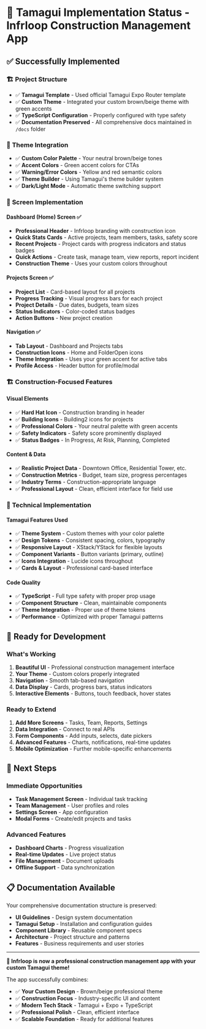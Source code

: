 # 🎉 Tamagui Implementation Status - Infrloop Construction Management App

## ✅ **Successfully Implemented**

### 🏗️ **Project Structure**
- ✅ **Tamagui Template** - Used official Tamagui Expo Router template
- ✅ **Custom Theme** - Integrated your custom brown/beige theme with green accents
- ✅ **TypeScript Configuration** - Properly configured with type safety
- ✅ **Documentation Preserved** - All comprehensive docs maintained in `/docs` folder

### 🎨 **Theme Integration**
- ✅ **Custom Color Palette** - Your neutral brown/beige tones
- ✅ **Accent Colors** - Green accent colors for CTAs
- ✅ **Warning/Error Colors** - Yellow and red semantic colors
- ✅ **Theme Builder** - Using Tamagui's theme builder system
- ✅ **Dark/Light Mode** - Automatic theme switching support

### 📱 **Screen Implementation**

#### **Dashboard (Home) Screen** ✅
- **Professional Header** - Infrloop branding with construction icon
- **Quick Stats Cards** - Active projects, team members, tasks, safety score
- **Recent Projects** - Project cards with progress indicators and status badges
- **Quick Actions** - Create task, manage team, view reports, report incident
- **Construction Theme** - Uses your custom colors throughout

#### **Projects Screen** ✅
- **Project List** - Card-based layout for all projects
- **Progress Tracking** - Visual progress bars for each project
- **Project Details** - Due dates, budgets, team sizes
- **Status Indicators** - Color-coded status badges
- **Action Buttons** - New project creation

#### **Navigation** ✅
- **Tab Layout** - Dashboard and Projects tabs
- **Construction Icons** - Home and FolderOpen icons
- **Theme Integration** - Uses your green accent for active tabs
- **Profile Access** - Header button for profile/modal

### 🏗️ **Construction-Focused Features**

#### **Visual Elements**
- ✅ **Hard Hat Icon** - Construction branding in header
- ✅ **Building Icons** - Building2 icons for projects
- ✅ **Professional Colors** - Your neutral palette with green accents
- ✅ **Safety Indicators** - Safety score prominently displayed
- ✅ **Status Badges** - In Progress, At Risk, Planning, Completed

#### **Content & Data**
- ✅ **Realistic Project Data** - Downtown Office, Residential Tower, etc.
- ✅ **Construction Metrics** - Budget, team size, progress percentages
- ✅ **Industry Terms** - Construction-appropriate language
- ✅ **Professional Layout** - Clean, efficient interface for field use

### 🔧 **Technical Implementation**

#### **Tamagui Features Used**
- ✅ **Theme System** - Custom themes with your color palette
- ✅ **Design Tokens** - Consistent spacing, colors, typography
- ✅ **Responsive Layout** - XStack/YStack for flexible layouts
- ✅ **Component Variants** - Button variants (primary, outline)
- ✅ **Icons Integration** - Lucide icons throughout
- ✅ **Cards & Layout** - Professional card-based interface

#### **Code Quality**
- ✅ **TypeScript** - Full type safety with proper prop usage
- ✅ **Component Structure** - Clean, maintainable components
- ✅ **Theme Integration** - Proper use of theme tokens
- ✅ **Performance** - Optimized with proper Tamagui patterns

## 🎯 **Ready for Development**

### **What's Working**
1. **Beautiful UI** - Professional construction management interface
2. **Your Theme** - Custom colors properly integrated
3. **Navigation** - Smooth tab-based navigation
4. **Data Display** - Cards, progress bars, status indicators
5. **Interactive Elements** - Buttons, touch feedback, hover states

### **Ready to Extend**
1. **Add More Screens** - Tasks, Team, Reports, Settings
2. **Data Integration** - Connect to real APIs
3. **Form Components** - Add inputs, selects, date pickers
4. **Advanced Features** - Charts, notifications, real-time updates
5. **Mobile Optimization** - Further mobile-specific enhancements

## 🚀 **Next Steps**

### **Immediate Opportunities**
- **Task Management Screen** - Individual task tracking
- **Team Management** - User profiles and roles
- **Settings Screen** - App configuration
- **Modal Forms** - Create/edit projects and tasks

### **Advanced Features**
- **Dashboard Charts** - Progress visualization
- **Real-time Updates** - Live project status
- **File Management** - Document uploads
- **Offline Support** - Data synchronization

## 📋 **Documentation Available**

Your comprehensive documentation structure is preserved:
- **UI Guidelines** - Design system documentation
- **Tamagui Setup** - Installation and configuration guides  
- **Component Library** - Reusable component specs
- **Architecture** - Project structure and patterns
- **Features** - Business requirements and user stories

---

**🎉 Infrloop is now a professional construction management app with your custom Tamagui theme!**

The app successfully combines:
- ✅ **Your Custom Design** - Brown/beige professional theme
- ✅ **Construction Focus** - Industry-specific UI and content
- ✅ **Modern Tech Stack** - Tamagui + Expo + TypeScript
- ✅ **Professional Polish** - Clean, efficient interface
- ✅ **Scalable Foundation** - Ready for additional features